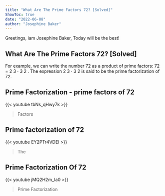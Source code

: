 ```yaml
---
title: "What Are The Prime Factors 72? [Solved]"
ShowToc: true 
date: "2022-06-08"
author: "Josephine Baker" 
---
```


Greetings, iam Josephine Baker, Today will be the best!
## What Are The Prime Factors 72? [Solved]
For example, we can write the number 72 as a product of prime factors: 72 = 2 3 ⋅ 3 2 . The expression 2 3 ⋅ 3 2 is said to be the prime factorization of 72.

## Prime Factorization - prime factors of 72
{{< youtube tbNs_qHwy7k >}}
>Factors

## Prime factorization of  72
{{< youtube EY2PTr4VDEI >}}
>The 

## Prime Factorization Of 72
{{< youtube jMQ2H2m_Ia0 >}}
>Prime Factorization


